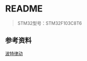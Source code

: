# README

> STM32型号：STM32F103C8T6 





## 参考资料

[波特律动](https://docs.baud-dance.com/docs/stm32/intro)